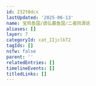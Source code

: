 ```yaml
---
id: 232t0dcx
lastUpdated: '2025-06-13'
name: 宝鸡鱼国/虞弘墓鱼国/二者同源说
aliases: []
layer: 7
categoryId: cat_IIjclkT2
tagIds: []
nsfw: false
parent: ''
relatedEntries: []
timelineEvents: []
titledLinks: []
---
```


